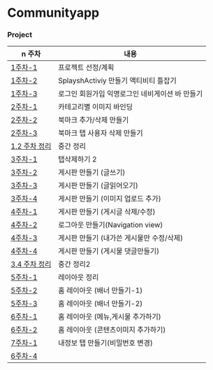 # Communityapp

### Project

| n 주차 |내용  | 
|---------|---------|
|  [1주차-1](https://github.com/younghyeok-k/Communityapp/blob/main/Review/week1.md)   | 프로젝트 선정/계획  | 
|[1주차-2](https://github.com/younghyeok-k/Communityapp/blob/main/Review/week1-1.md)   | SplayshActiviy 만들기 액티비티 틀잡기  | 
|  [1주차-3](https://github.com/younghyeok-k/Communityapp/blob/main/Review/week1-3.md)   | 로그인 회원가입 익명로그인 네비게이션 바 만들기  | 
|  [2주차-1](https://github.com/younghyeok-k/Communityapp/blob/main/Review/week2-1.md)| 카테고리별 이미지 바인딩  | 
| [2주차-2](https://github.com/younghyeok-k/Communityapp/blob/main/Review/week2-2.md)  | 북마크 추가/삭제 만들기  | 
| [2주차-3](https://github.com/younghyeok-k/Communityapp/blob/main/Review/week2-3.md)   | 북마크 탭 사용자 삭제 만들기  | 
|  [1,2 주차 정리](https://github.com/younghyeok-k/Communityapp/blob/main/Review/week2.md)   | 중간  정리  | 
|  [3주차-1](https://github.com/younghyeok-k/Communityapp/blob/main/Review/week3-1.md)   | 탭삭제하기 2|
|  [3주차-2](https://github.com/younghyeok-k/Communityapp/blob/main/Review/week3-2.md)   |게시판 만들기 (글쓰기)|
|  [3주차-3](https://github.com/younghyeok-k/Communityapp/blob/main/Review/week3-3.md)   |게시판 만들기 (글읽어오기)|
|  [3주차-4](https://github.com/younghyeok-k/Communityapp/blob/main/Review/week3-4.md)   |게시판 만들기 (이미지 업로드 추가)|
|  [4주차-1](https://github.com/younghyeok-k/Communityapp/blob/main/Review/week4-1.md)   |게시판 만들기 (게시글 삭제/수정)|
|  [4주차-2](https://github.com/younghyeok-k/Communityapp/blob/main/Review/week4-2.md)   |로그아웃 만들기(Navigation view)|
|  [4주차-3](https://github.com/younghyeok-k/Communityapp/blob/main/Review/week4-3.md)   |게시판 만들기 (내가쓴 게시물만 수정/삭제)|
|  [4주차-4](https://github.com/younghyeok-k/Communityapp/blob/main/Review/week4-4.md)   |게시판 만들기 (게시물 댓글만들기)|
|  [3,4 주차 정리](https://github.com/younghyeok-k/Communityapp/blob/main/Review/week4-5.md)   |중간  정리2|
|  [5주차-1](https://github.com/younghyeok-k/Communityapp/blob/main/Review/week5-1.md)   | 레이아웃 정리|
|  [5주차-2](https://github.com/younghyeok-k/Communityapp/blob/main/Review/week5-2.md)   | 홈 레이아웃 (배너 만들기-1)|
|  [5주차-3](https://github.com/younghyeok-k/Communityapp/blob/main/Review/week5-3.md)   | 홈 레이아웃 (배너 만들기-2)|
|  [6주차-1](https://github.com/younghyeok-k/Communityapp/blob/main/Review/week6-1.md)   | 홈 레이아웃 (메뉴,게시물 추가하기)|
|  [6주차-2](https://github.com/younghyeok-k/Communityapp/blob/main/Review/week6-2.md)   | 홈 레이아웃 (콘텐츠이미지 추가하기)|
|  [7주차-1](https://github.com/younghyeok-k/Communityapp/blob/main/Review/week6-3.md)   | 내정보 탭 만들기(비밀번호 변경)|
|  [6주차-4](https://github.com/younghyeok-k/Communityapp/blob/main/Review/week6-4.md)   | |








